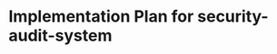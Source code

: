 # Implementation Plan for security-audit-system

<!-- INSTRUCTION: Generate plan using template: /c/Sync/Codebox/specpulse-test2/templates/plan.md -->
<!-- SPEC_FILE: /c/Sync/Codebox/specpulse-test2/specs/005-security-audit-system/spec-001.md -->
<!-- FEATURE_DIR: 005-security-audit-system -->
<!-- FEATURE_ID: 005 -->
